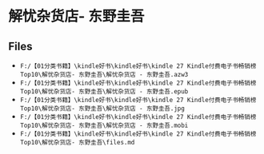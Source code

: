 # 解忧杂货店- 东野圭吾

## Files

- `F:/【01分类书籍】\kindle好书\kindle好书\kindle 27 Kindle付费电子书畅销榜Top10\解忧杂货店- 东野圭吾\解忧杂货店 - 东野圭吾.azw3`
- `F:/【01分类书籍】\kindle好书\kindle好书\kindle 27 Kindle付费电子书畅销榜Top10\解忧杂货店- 东野圭吾\解忧杂货店 - 东野圭吾.epub`
- `F:/【01分类书籍】\kindle好书\kindle好书\kindle 27 Kindle付费电子书畅销榜Top10\解忧杂货店- 东野圭吾\解忧杂货店 - 东野圭吾.jpg`
- `F:/【01分类书籍】\kindle好书\kindle好书\kindle 27 Kindle付费电子书畅销榜Top10\解忧杂货店- 东野圭吾\解忧杂货店 - 东野圭吾.mobi`
- `F:/【01分类书籍】\kindle好书\kindle好书\kindle 27 Kindle付费电子书畅销榜Top10\解忧杂货店- 东野圭吾\files.md`
